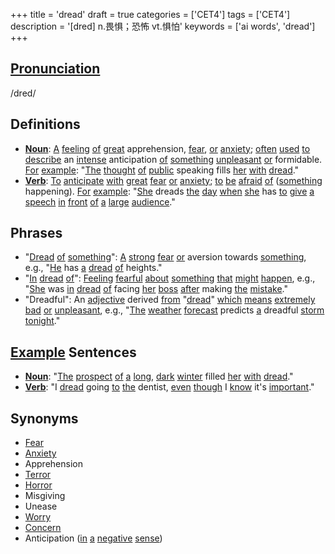+++
title = 'dread'
draft = true
categories = ['CET4']
tags = ['CET4']
description = '[dred] n.畏惧；恐怖 vt.惧怕'
keywords = ['ai words', 'dread']
+++

## [Pronunciation](/en/post/pronunciation/)
/dred/

## Definitions
- **[Noun](/en/post/noun/)**: [A](/en/post/a/) [feeling](/en/post/feeling/) [of](/en/post/of/) [great](/en/post/great/) apprehension, [fear](/en/post/fear/), [or](/en/post/or/) [anxiety](/en/post/anxiety/); [often](/en/post/often/) [used](/en/post/used/) [to](/en/post/to/) [describe](/en/post/describe/) an [intense](/en/post/intense/) anticipation [of](/en/post/of/) [something](/en/post/something/) [unpleasant](/en/post/unpleasant/) [or](/en/post/or/) formidable. [For](/en/post/for/) [example](/en/post/example/): "[The](/en/post/the/) [thought](/en/post/thought/) [of](/en/post/of/) [public](/en/post/public/) speaking fills [her](/en/post/her/) [with](/en/post/with/) [dread](/en/post/dread/)."
- **[Verb](/en/post/verb/)**: [To](/en/post/to/) [anticipate](/en/post/anticipate/) [with](/en/post/with/) [great](/en/post/great/) [fear](/en/post/fear/) [or](/en/post/or/) [anxiety](/en/post/anxiety/); [to](/en/post/to/) [be](/en/post/be/) [afraid](/en/post/afraid/) [of](/en/post/of/) ([something](/en/post/something/) happening). [For](/en/post/for/) [example](/en/post/example/): "[She](/en/post/she/) dreads [the](/en/post/the/) [day](/en/post/day/) [when](/en/post/when/) [she](/en/post/she/) has [to](/en/post/to/) [give](/en/post/give/) [a](/en/post/a/) [speech](/en/post/speech/) [in](/en/post/in/) [front](/en/post/front/) [of](/en/post/of/) [a](/en/post/a/) [large](/en/post/large/) [audience](/en/post/audience/)."

## Phrases
- "[Dread](/en/post/dread/) [of](/en/post/of/) [something](/en/post/something/)": [A](/en/post/a/) [strong](/en/post/strong/) [fear](/en/post/fear/) [or](/en/post/or/) aversion towards [something](/en/post/something/), e.g., "[He](/en/post/he/) has [a](/en/post/a/) [dread](/en/post/dread/) [of](/en/post/of/) heights."
- "[In](/en/post/in/) [dread](/en/post/dread/) [of](/en/post/of/)": [Feeling](/en/post/feeling/) [fearful](/en/post/fearful/) [about](/en/post/about/) [something](/en/post/something/) [that](/en/post/that/) [might](/en/post/might/) [happen](/en/post/happen/), e.g., "[She](/en/post/she/) was [in](/en/post/in/) [dread](/en/post/dread/) [of](/en/post/of/) facing [her](/en/post/her/) [boss](/en/post/boss/) [after](/en/post/after/) making [the](/en/post/the/) [mistake](/en/post/mistake/)."
- "Dreadful": An [adjective](/en/post/adjective/) derived [from](/en/post/from/) "[dread](/en/post/dread/)" [which](/en/post/which/) [means](/en/post/means/) [extremely](/en/post/extremely/) [bad](/en/post/bad/) [or](/en/post/or/) [unpleasant](/en/post/unpleasant/), e.g., "[The](/en/post/the/) [weather](/en/post/weather/) [forecast](/en/post/forecast/) predicts [a](/en/post/a/) dreadful [storm](/en/post/storm/) [tonight](/en/post/tonight/)."

## [Example](/en/post/example/) Sentences
- **[Noun](/en/post/noun/)**: "[The](/en/post/the/) [prospect](/en/post/prospect/) [of](/en/post/of/) [a](/en/post/a/) [long](/en/post/long/), [dark](/en/post/dark/) [winter](/en/post/winter/) filled [her](/en/post/her/) [with](/en/post/with/) [dread](/en/post/dread/)."
- **[Verb](/en/post/verb/)**: "I [dread](/en/post/dread/) going [to](/en/post/to/) [the](/en/post/the/) dentist, [even](/en/post/even/) [though](/en/post/though/) I [know](/en/post/know/) it's [important](/en/post/important/)."

## Synonyms
- [Fear](/en/post/fear/)
- [Anxiety](/en/post/anxiety/)
- Apprehension
- [Terror](/en/post/terror/)
- [Horror](/en/post/horror/)
- Misgiving
- Unease
- [Worry](/en/post/worry/)
- [Concern](/en/post/concern/)
- Anticipation ([in](/en/post/in/) [a](/en/post/a/) [negative](/en/post/negative/) [sense](/en/post/sense/))
